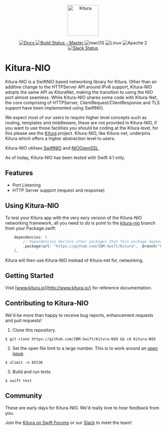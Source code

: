 <p align="center">
<a href="http://kitura.io/">
<img src="https://raw.githubusercontent.com/IBM-Swift/Kitura/master/Sources/Kitura/resources/kitura-bird.svg?sanitize=true" height="100" alt="Kitura">
</a>
</p>


<p align="center">
<a href="http://www.kitura.io/">
<img src="https://img.shields.io/badge/docs-kitura.io-1FBCE4.svg" alt="Docs">
</a>
<a href="https://travis-ci.org/IBM-Swift/Kitura-NIO">
<img src="https://travis-ci.org/IBM-Swift/Kitura-NIO.svg?branch=master" alt="Build Status - Master">
</a>
<img src="https://img.shields.io/badge/os-macOS-green.svg?style=flat" alt="macOS">
<img src="https://img.shields.io/badge/os-linux-green.svg?style=flat" alt="Linux">
<img src="https://img.shields.io/badge/license-Apache2-blue.svg?style=flat" alt="Apache 2">
<a href="http://swift-at-ibm-slack.mybluemix.net/">
<img src="http://swift-at-ibm-slack.mybluemix.net/badge.svg" alt="Slack Status">
</a>
</p>

# Kitura-NIO

Kitura-NIO is a SwiftNIO based networking library for Kitura. Other than an additive change to the HTTPServer API around IPv6 support, Kitura-NIO adopts the same API as KituraNet, making the transition to using the NIO port almost seamless. While Kitura-NIO shares some code with Kitura-Net, the core comprising of HTTPServer, ClientRequest/ClientResponse and TLS support have been implemented using SwiftNIO.

We expect most of our users to require higher level concepts such as routing, templates and middleware, these are not provided in Kitura-NIO, if you want to use those facilities you should be coding at the Kitura level, for this please see the [Kitura](https://github.com/IBM-Swift/Kitura) project. Kitura-NIO, like  Kitura-net, underpins Kitura which offers a higher abstraction level to users.

Kitura-NIO utilises [SwiftNIO](https://github.com/apple/swift-nio) and [NIOOpenSSL](https://github.com/apple/swift-nio-ssl). 

As of today, Kitura-NIO has been tested with Swift 4.1 only.

## Features

- Port Listening
- HTTP Server support (request and response)

## Using Kitura-NIO

To test your Kitura app with the very eary version of the Kitura-NIO networking framework, all you need to do is point to the [kitura-nio](https://github.com/IBM-Swift/Kitura/tree/kitura-nio) branch from your Package.swift:

```swift
    dependencies: [
        // Dependencies declare other packages that this package depends on.
        .package(url: "https://github.com/IBM-Swift/Kitura", .branch("kitura-nio")),
    ],
```

Kitura will then use Kitura-NIO instead of Kitura-net for, networking.

## Getting Started

Visit [www.kitura.io](http://www.kitura.io/) for reference documentation.

## Contributing to Kitura-NIO

We'd be more than happy to receive bug reports, enhancement requests and pull requests!

1. Clone this repository.

`$ git clone https://github.com/IBM-Swift/Kitura-NIO && cd Kitura-NIO`

2. Set the open file limit to a large number. This is to work around an [open issue](https://github.com/IBM-Swift/Kitura-NIO/issues/1).

`$ ulimit -n 65536`

3. Build and run tests.

`$ swift test`


## Community

These are early days for Kitura-NIO. We'd really love to hear feedback from you.

Join the [Kitura on Swift Forums](https://forums.swift.org/c/related-projects/kitura) or our [Slack](http://swift-at-ibm-slack.mybluemix.net/) to meet the team!
